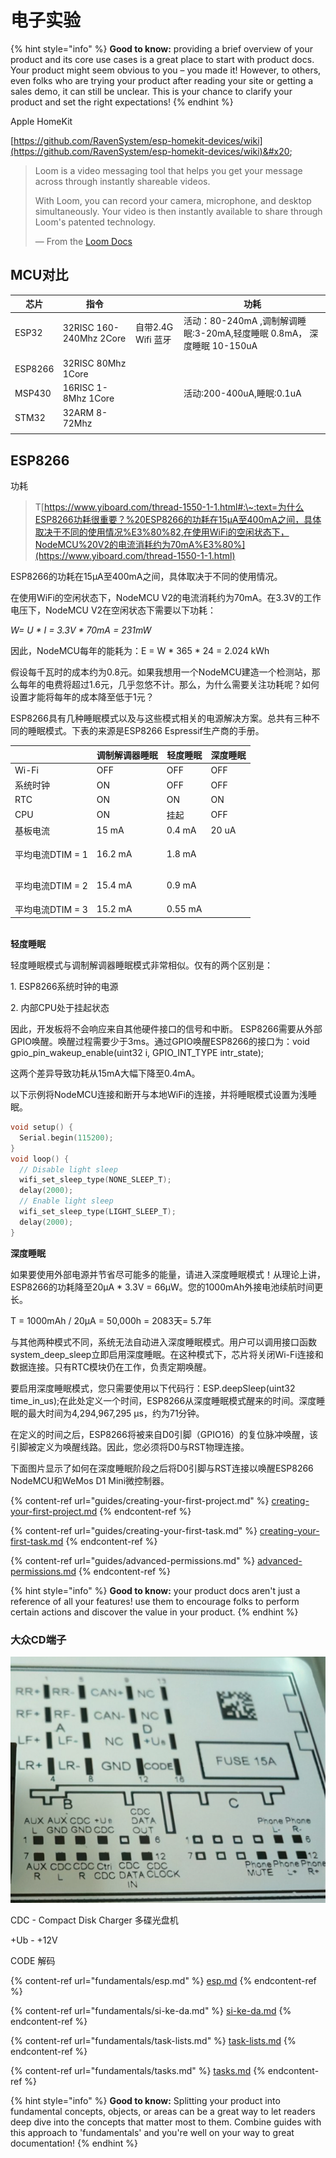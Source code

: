 # 电子实验

{% hint style="info" %}
**Good to know:** providing a brief overview of your product and its core use cases is a great place to start with product docs. Your product might seem obvious to you – you made it! However, to others, even folks who are trying your product after reading your site or getting a sales demo, it can still be unclear. This is your chance to clarify your product and set the right expectations!
{% endhint %}

Apple HomeKit

[https://github.com/RavenSystem/esp-homekit-devices/wiki](https://github.com/RavenSystem/esp-homekit-devices/wiki)&#x20;

> Loom is a video messaging tool that helps you get your message across through instantly shareable videos.
>
> With Loom, you can record your camera, microphone, and desktop simultaneously. Your video is then instantly available to share through Loom's patented technology.
>
> — From the [Loom Docs](https://support.loom.com/hc/en-us/articles/360002158057-What-is-Loom-)

## MCU对比

| 芯片      | 指令                       |                | 功耗                                                   |
| ------- | ------------------------ | -------------- | ---------------------------------------------------- |
| ESP32   | 32RISC 160-240Mhz  2Core | 自带2.4G Wifi 蓝牙 | 活动：80-240mA ,调制解调睡眠:3-20mA,轻度睡眠 0.8mA， 深度睡眠 10-150uA |
|         |                          |                |                                                      |
| ESP8266 | 32RISC 80Mhz 1Core       |                |                                                      |
| MSP430  | 16RISC 1-8Mhz 1Core      |                | 活动:200-400uA,睡眠:0.1uA                                |
| STM32   | 32ARM 8-72Mhz            |                |                                                      |
|         |                          |                |                                                      |

## &#x20;ESP8266

功耗

> T[https://www.yiboard.com/thread-1550-1-1.html#:\~:text=为什么ESP8266功耗很重要？%20ESP8266的功耗在15µA至400mA之间，具体取决于不同的使用情况%E3%80%82,在使用WiFi的空闲状态下，NodeMCU%20V2的电流消耗约为70mA%E3%80%](https://www.yiboard.com/thread-1550-1-1.html)

ESP8266的功耗在15µA至400mA之间，具体取决于不同的使用情况。

在使用WiFi的空闲状态下，NodeMCU V2的电流消耗约为70mA。在3.3V的工作电压下，NodeMCU V2在空闲状态下需要以下功耗：

_W= U \* I = 3.3V \* 70mA = 231mW_

因此，NodeMCU每年的能耗为：E = W \* 365 \* 24 = 2.024 kWh

假设每千瓦时的成本约为0.8元。如果我想用一个NodeMCU建造一个检测站，那么每年的电费将超过1.6元，几乎忽悠不计。那么，为什么需要关注功耗呢？如何设置才能将每年的成本降至低于1元？

ESP8266具有几种睡眠模式以及与这些模式相关的电源解决方案。总共有三种不同的睡眠模式。下表的来源是ESP8266 Espressif生产商的手册。

|              | 调制解调器睡眠 | 轻度睡眠    | 深度睡眠        |
| ------------ | ------- | ------- | ----------- |
| Wi-Fi        | OFF     | OFF     | OFF         |
| 系统时钟         | ON      | OFF     | OFF         |
| RTC          | ON      | ON      | ON          |
| CPU          | ON      | 挂起      | OFF         |
| 基板电流         | 15 mA   | 0.4 mA  | 20 uA       |
| 平均电流DTIM = 1 | 16.2 mA | 1.8 mA  | <p><br></p> |
| 平均电流DTIM = 2 | 15.4 mA | 0.9 mA  | <p><br></p> |
| 平均电流DTIM = 3 | 15.2 mA | 0.55 mA |             |

\
**轻度睡眠**

轻度睡眠模式与调制解调器睡眠模式非常相似。仅有的两个区别是：

1\.  ESP8266系统时钟的电源

2\.  内部CPU处于挂起状态

因此，开发板将不会响应来自其他硬件接口的信号和中断。 ESP8266需要从外部GPIO唤醒。唤醒过程需要少于3ms。通过GPIO唤醒ESP8266的接口为：void gpio\_pin\_wakeup\_enable(uint32 i, GPIO\_INT\_TYPE intr\_state);

这两个差异导致功耗从15mA大幅下降至0.4mA。

以下示例将NodeMCU连接和断开与本地WiFi的连接，并将睡眠模式设置为浅睡眠。

```c
void setup() {
  Serial.begin(115200);
}
void loop() {
  // Disable light sleep
  wifi_set_sleep_type(NONE_SLEEP_T);
  delay(2000);
  // Enable light sleep
  wifi_set_sleep_type(LIGHT_SLEEP_T);
  delay(2000);
}
```

**深度睡眠**

如果要使用外部电源并节省尽可能多的能量，请进入深度睡眠模式！从理论上讲，ESP8266的功耗降至20µA \* 3.3V = 66µW。您的1000mAh外接电池续航时间更长。

T = 1000mAh / 20µA = 50,000h = 2083天= 5.7年

与其他两种模式不同，系统无法自动进入深度睡眠模式。用户可以调用接口函数system\_deep\_sleep立即启用深度睡眠。在这种模式下，芯片将关闭Wi-Fi连接和数据连接。只有RTC模块仍在工作，负责定期唤醒。

要启用深度睡眠模式，您只需要使用以下代码行：ESP.deepSleep(uint32 time\_in\_us);在此处定义一个时间，ESP8266从深度睡眠模式醒来的时间。深度睡眠的最大时间为4,294,967,295 µs，约为71分钟。

在定义的时间之后，ESP8266将被来自D0引脚（GPIO16）的复位脉冲唤醒，该引脚被定义为唤醒线路。因此，您必须将D0与RST物理连接。

下面图片显示了如何在深度睡眠阶段之后将D0引脚与RST连接以唤醒ESP8266 NodeMCU和WeMos D1 Mini微控制器。

{% content-ref url="guides/creating-your-first-project.md" %}
[creating-your-first-project.md](guides/creating-your-first-project.md)
{% endcontent-ref %}

{% content-ref url="guides/creating-your-first-task.md" %}
[creating-your-first-task.md](guides/creating-your-first-task.md)
{% endcontent-ref %}

{% content-ref url="guides/advanced-permissions.md" %}
[advanced-permissions.md](guides/advanced-permissions.md)
{% endcontent-ref %}

{% hint style="info" %}
**Good to know:** your product docs aren't just a reference of all your features! use them to encourage folks to perform certain actions and discover the value in your product.
{% endhint %}

### 大众CD端子

![](<.gitbook/assets/截屏2022-05-25 17.51.26.png>)

CDC - Compact Disk Charger 多碟光盘机

\+Ub - +12V

CODE 解码



{% content-ref url="fundamentals/esp.md" %}
[esp.md](fundamentals/esp.md)
{% endcontent-ref %}

{% content-ref url="fundamentals/si-ke-da.md" %}
[si-ke-da.md](fundamentals/si-ke-da.md)
{% endcontent-ref %}

{% content-ref url="fundamentals/task-lists.md" %}
[task-lists.md](fundamentals/task-lists.md)
{% endcontent-ref %}

{% content-ref url="fundamentals/tasks.md" %}
[tasks.md](fundamentals/tasks.md)
{% endcontent-ref %}

{% hint style="info" %}
**Good to know:** Splitting your product into fundamental concepts, objects, or areas can be a great way to let readers deep dive into the concepts that matter most to them. Combine guides with this approach to 'fundamentals' and you're well on your way to great documentation!
{% endhint %}

